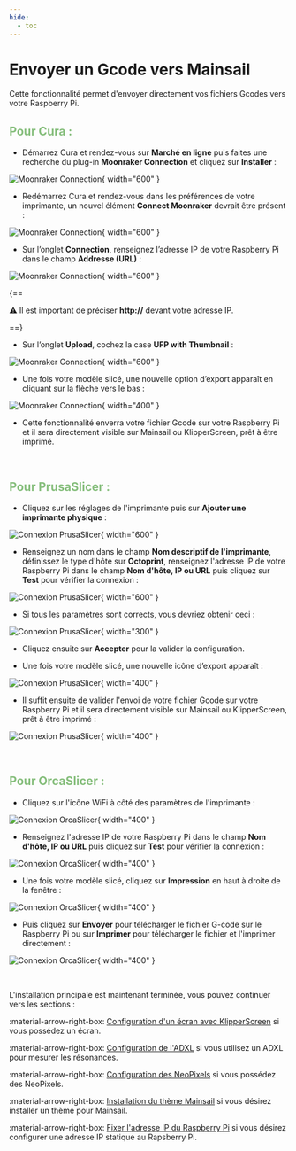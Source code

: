 ```yaml
---
hide:
  - toc
---
```


# Envoyer un Gcode vers Mainsail

Cette fonctionnalité permet d'envoyer directement vos fichiers Gcodes vers votre Raspberry Pi.


<h2 style="color:#86be7c"><b>Pour Cura :</b></h2>

- Démarrez Cura et rendez-vous sur **Marché en ligne** puis faites une recherche du plug-in **Moonraker Connection** et cliquez sur **Installer** :

![Moonraker Connection](../assets/img/configurations/moonraker-connection-1.png){ width="600" }

- Redémarrez Cura et rendez-vous dans les préférences de votre imprimante, un nouvel élément **Connect Moonraker** devrait être présent :

![Moonraker Connection](../assets/img/configurations/moonraker-connection-2.png){ width="600" }

- Sur l’onglet **Connection**, renseignez l’adresse IP de votre Raspberry Pi dans le champ **Addresse (URL)** :

![Moonraker Connection](../assets/img/configurations/moonraker-connection-3.png){ width="600" }

{==

:warning: Il est important de préciser **http://** devant votre adresse IP.

==}

- Sur l’onglet **Upload**, cochez la case **UFP with Thumbnail** :

![Moonraker Connection](../assets/img/configurations/moonraker-connection-4.png){ width="600" }

- Une fois votre modèle slicé, une nouvelle option d’export apparaît en cliquant sur la flèche vers le bas :

![Moonraker Connection](../assets/img/configurations/moonraker-connection-5.png){ width="400" }

- Cette fonctionnalité enverra votre fichier Gcode sur votre Raspberry Pi et il sera directement visible sur Mainsail ou KlipperScreen, prêt à être imprimé.

<br />

<h2 style="color:#86be7c"><b>Pour PrusaSlicer :</b></h2>

- Cliquez sur les réglages de l'imprimante puis sur **Ajouter une imprimante physique** :

![Connexion PrusaSlicer](../assets/img/configurations/prusaslicer-connection-1.png){ width="600" }

- Renseignez un nom dans le champ **Nom descriptif de l'imprimante**, définissez le type d'hôte sur **Octoprint**, renseignez l'adresse IP de votre Raspberry Pi dans le champ **Nom d'hôte, IP ou URL** puis cliquez sur **Test** pour vérifier la connexion :

![Connexion PrusaSlicer](../assets/img/configurations/prusaslicer-connection-2.png){ width="600" }

- Si tous les paramètres sont corrects, vous devriez obtenir ceci :

![Connexion PrusaSlicer](../assets/img/configurations/prusaslicer-connection-3.png){ width="300" }

- Cliquez ensuite sur **Accepter** pour la valider la configuration.

- Une fois votre modèle slicé, une nouvelle icône d’export apparaît :

![Connexion PrusaSlicer](../assets/img/configurations/prusaslicer-connection-4.png){ width="400" }

- Il suffit ensuite de valider l'envoi de votre fichier Gcode sur votre Raspberry Pi et il sera directement visible sur Mainsail ou KlipperScreen, prêt à être imprimé :

![Connexion PrusaSlicer](../assets/img/configurations/prusaslicer-connection-5.png){ width="400" }

<br />

<h2 style="color:#86be7c"><b>Pour OrcaSlicer :</b></h2>

- Cliquez sur l'icône WiFi à côté des paramètres de l'imprimante : 

![Connexion OrcaSlicer](../assets/img/configurations/orcaslicer-connection-1.png){ width="400" }

- Renseignez l'adresse IP de votre Raspberry Pi dans le champ **Nom d'hôte, IP ou URL** puis cliquez sur **Test** pour vérifier la connexion :

![Connexion OrcaSlicer](../assets/img/configurations/orcaslicer-connection-2.png){ width="400" }

- Une fois votre modèle slicé, cliquez sur **Impression** en haut à droite de la fenêtre :

![Connexion OrcaSlicer](../assets/img/configurations/orcaslicer-connection-3.png){ width="400" }

- Puis cliquez sur **Envoyer** pour télécharger le fichier G-code sur le Raspberry Pi ou sur **Imprimer** pour télécharger le fichier et l'imprimer directement :

![Connexion OrcaSlicer](../assets/img/configurations/orcaslicer-connection-4.png){ width="400" }

<br />

L'installation principale est maintenant terminée, vous pouvez continuer vers les sections :

:material-arrow-right-box: [Configuration d'un écran avec KlipperScreen](../configurations/ecran-avec-klipperscreen.md) si vous possédez un écran.

:material-arrow-right-box: [Configuration de l'ADXL](../configurations/adxl.md) si vous utilisez un ADXL pour mesurer les résonances.

:material-arrow-right-box: [Configuration des NeoPixels](../configurations/neopixels.md) si vous possédez des NeoPixels.

:material-arrow-right-box: [Installation du thème Mainsail](../configurations/theme-mainsail.md) si vous désirez installer un thème pour Mainsail.

:material-arrow-right-box: [Fixer l'adresse IP du Raspberry Pi](../configurations/fixer-adresse-ip.md) si vous désirez configurer une adresse IP statique au Rapsberry Pi.
